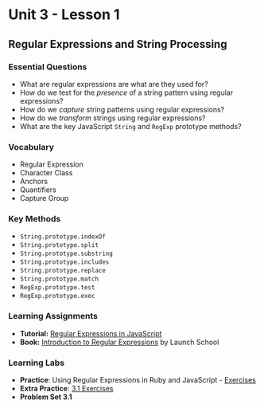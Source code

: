 # Unit 3 - Lesson 1
## Regular Expressions and String Processing

### Essential Questions
* What are regular expressions are what are they used for?
* How do we test for the _presence_ of a string pattern using regular expressions?
* How do we _capture_ string patterns using regular expressions?
* How do we _transform_ strings using regular expressions?
* What are the key JavaScript `String` and `RegExp` prototype methods?  
### Vocabulary
* Regular Expression
* Character Class
* Anchors
* Quantifiers
* Capture Group

### Key Methods
* `String.prototype.indexOf`
* `String.prototype.split`
* `String.prototype.substring`
* `String.prototype.includes`
* `String.prototype.replace`
* `String.prototype.match`
* `RegExp.prototype.test`
* `RegExp.prototype.exec`

### Learning Assignments
* **Tutorial:** [Regular Expressions in JavaScript](https://teamtreehouse.com/library/regular-expressions-in-javascript)
* **Book:** [Introduction to Regular Expressions](https://launchschool.com/books/regex/read/introduction) by Launch School

### Learning Labs
* **Practice**: Using Regular Expressions in Ruby and JavaScript - [Exercises](https://launchschool.com/books/regex/read/using#exercises)
* **Extra Practice**: [3.1 Exercises](https://github.com/The-Marcy-Lab-School/se-unit-3/tree/master/lesson-1-string_processing/practice)
* **Problem Set 3.1**


